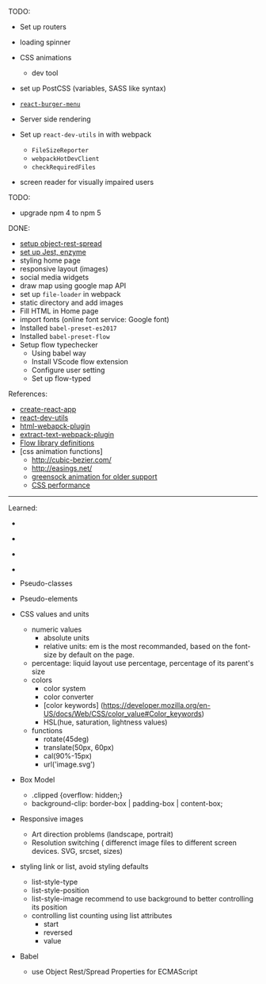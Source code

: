 TODO:
  - Set up routers
  - loading spinner
  - CSS animations
    - dev tool
  - set up PostCSS (variables, SASS like syntax)
  - [`react-burger-menu`](http://negomi.github.io/react-burger-menu/)

  - Server side rendering
  - Set up `react-dev-utils` in with webpack 
    - `FileSizeReporter`
    - `webpackHotDevClient`
    - `checkRequiredFiles`
  - screen reader for visually impaired users

TODO:
  - upgrade npm 4 to npm 5

DONE:
  - [setup object-rest-spread](https://babeljs.io/docs/plugins/transform-object-rest-spread/)
  - [set up Jest, enzyme](https://www.theodo.fr/blog/2017/04/enzyme-fast-and-simple-react-testing/)
  - styling home page
  - responsive layout (images)
  - social media widgets
  - draw map using google map API
  - set up `file-loader` in webpack
  - static directory and add images
  - Fill HTML in Home page
  - import fonts (online font service: Google font)
  - Installed `babel-preset-es2017`
  - Installed `babel-preset-flow`
  - Setup flow typechecker
    - Using babel way
    - Install VScode flow extension
    - Configure user setting
    - Set up flow-typed

References:
  - [create-react-app](https://github.com/facebookincubator/create-react-app/blob/master/packages/react-scripts/template/README.md#available-scripts)
  - [react-dev-utils](https://www.npmjs.com/package/react-dev-utils)
  - [html-webapck-plugin](https://github.com/jantimon/html-webpack-plugin)
  - [extract-text-webpack-plugin](https://github.com/webpack-contrib/extract-text-webpack-plugin)
  - [Flow library definitions](https://flow.org/en/docs/libdefs/)
  - [css animation functions]
    - http://cubic-bezier.com/ 
    - http://easings.net/
    - [greensock animation for older support](https://greensock.com/)
    - [CSS performance](https://csstriggers.com/)

---

Learned:
  - <figure></figure>
  - <figcaption></figcaption>
  - <img srcset="" sizes="" src="" width="" height="" />
  - <picture> <source srcset="logo.svg" type="image/svg+xml"  media="(min-width: 600px)" /> <img /></picture>

  - Pseudo-classes
  - Pseudo-elements
  - CSS values and units
    - numeric values
      - absolute units
      - relative units: em is the most recommanded, based on the font-size by default on the page.
    - percentage: liquid layout use percentage, percentage of its parent's size
    - colors
      - color system
      - color converter
      - [color keywords] (https://developer.mozilla.org/en-US/docs/Web/CSS/color_value#Color_keywords)
      - HSL(hue, saturation, lightness values)
    - functions
      - rotate(45deg)
      - translate(50px, 60px)
      - cal(90%-15px)
      - url('image.svg')
  - Box Model
    - .clipped {overflow: hidden;}
    - background-clip: border-box | padding-box | content-box;
  - Responsive images
    - Art direction problems (landscape, portrait)
    - Resolution switching ( differenct image files to different screen devices. SVG, srcset, sizes)
  - styling link or list, avoid styling defaults
    - list-style-type
    - list-style-position
    - list-style-image 
      recommend to use background to better controlling its position
    - controlling list counting using list attributes
      - start
      - reversed
      - value

  - Babel
    - use Object Rest/Spread Properties for ECMAScript

  
    

  
  
  
  




